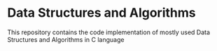 # Data Structures and Algorithms
This repository contains the code implementation of mostly used Data Structures and Algorithms in C language
